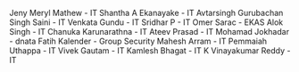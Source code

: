 Jeny Meryl Mathew 			- IT
Shantha A Ekanayake 			- IT
Avtarsingh Gurubachan Singh Saini 	- IT
Venkata Gundu 				- IT
Sridhar P				- IT
Omer Sarac 				- EKAS
Alok Singh				- IT
Chanuka Karunarathna			- IT
Ateev Prasad				- IT
Mohamad Jokhadar			- dnata
Fatih Kalender				- Group Security
Mahesh Arram				- IT
Pemmaiah Uthappa			- IT
Vivek Gautam				- IT
Kamlesh Bhagat				- IT
K Vinayakumar Reddy			- IT
